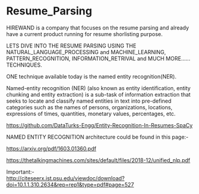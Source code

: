 # Resume_Parsing


HIREWAND is a company that focuses on the resume parsing and already have a current product running for resume shorlisting purpose.


LETS DIVE INTO THE RESUME PARSING USING THE NATURAL_LANGUAGE_PROCESSING and MACHINE_LEARNING, PATTERN_RECOGNITION, INFORMATION_RETRIVAL and MUCH MORE...... TECHNIQUES.


ONE technique available today is the named entity recognition(NER).

Named-entity recognition (NER) (also known as entity identification, entity chunking and entity extraction) is a sub-task of information extraction that seeks to locate and classify named entities in text into pre-defined categories such as the names of persons, organizations, locations, expressions of times, quantities, monetary values, percentages, etc.


https://github.com/DataTurks-Engg/Entity-Recognition-In-Resumes-SpaCy

NAMED ENTITY RECOGNITION architecture could be found in this page:-

https://arxiv.org/pdf/1603.01360.pdf

https://thetalkingmachines.com/sites/default/files/2018-12/unified_nlp.pdf



Important:-   
http://citeseerx.ist.psu.edu/viewdoc/download?doi=10.1.1.310.2634&rep=rep1&type=pdf#page=527



